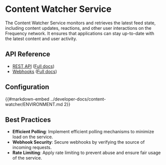 # Content Watcher Service

The Content Watcher Service monitors and retrieves the latest feed state, including content updates, reactions, and other user interactions on the Frequency network. It ensures that applications can stay up-to-date with the latest content and user activity.

## API Reference

- [REST API](./Api.md) (<a target="_blank" href="https://projectlibertylabs.github.io/gateway/content-watcher">Full docs</a>)
- [Webhooks](./Webhooks.md) (<a target="_blank" href="https://projectlibertylabs.github.io/gateway/content-watcher/webhooks.html">Full docs</a>)


## Configuration

{{#markdown-embed ../developer-docs/content-watcher/ENVIRONMENT.md 2}}

## Best Practices

- **Efficient Polling**: Implement efficient polling mechanisms to minimize load on the service.
- **Webhook Security**: Secure webhooks by verifying the source of incoming requests.
- **Rate Limiting**: Apply rate limiting to prevent abuse and ensure fair usage of the service.
